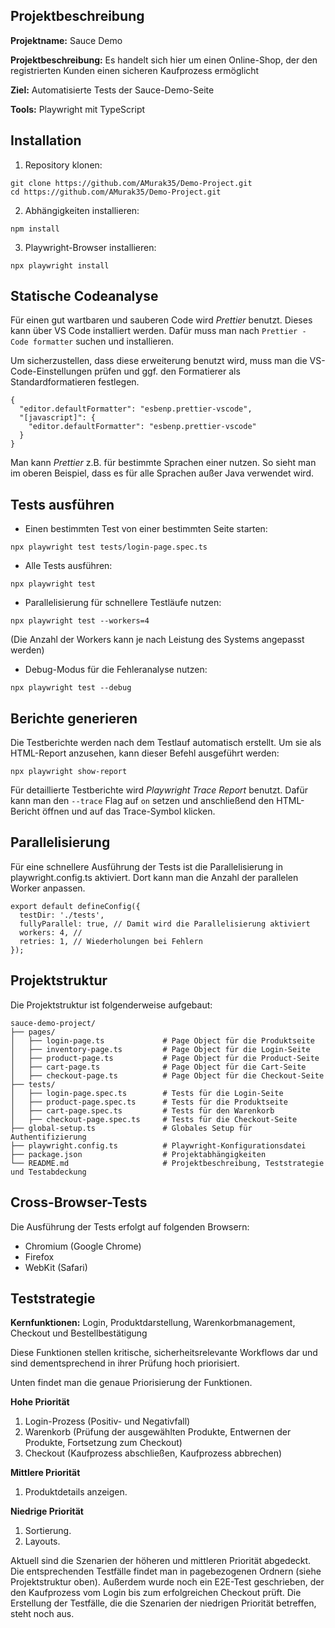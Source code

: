 ## Projektbeschreibung

**Projektname:** Sauce Demo

**Projektbeschreibung:** Es handelt sich hier um einen Online-Shop, der den registrierten Kunden einen sicheren Kaufprozess ermöglicht

**Ziel:** Automatisierte Tests der Sauce-Demo-Seite

**Tools:** Playwright mit TypeScript

## Installation

1. Repository klonen:

`git clone https://github.com/AMurak35/Demo-Project.git`  
`cd https://github.com/AMurak35/Demo-Project.git`

2. Abhängigkeiten installieren:

`npm install`

3. Playwright-Browser installieren:

`npx playwright install`

## Statische Codeanalyse

Für einen gut wartbaren und sauberen Code wird _Prettier_ benutzt. Dieses kann über VS Code installiert werden. Dafür muss man nach `Prettier - Code formatter` suchen und installieren.

Um sicherzustellen, dass diese erweiterung benutzt wird, muss man die VS-Code-Einstellungen prüfen und ggf. den Formatierer als Standardformatieren festlegen.

```
{
  "editor.defaultFormatter": "esbenp.prettier-vscode",
  "[javascript]": {
    "editor.defaultFormatter": "esbenp.prettier-vscode"
  }
}
```

Man kann _Prettier_ z.B. für bestimmte Sprachen einer nutzen. So sieht man im oberen Beispiel, dass es für alle Sprachen außer Java verwendet wird.

## Tests ausführen

- Einen bestimmten Test von einer bestimmten Seite starten:

`npx playwright test tests/login-page.spec.ts`

- Alle Tests ausführen:

`npx playwright test`

- Parallelisierung für schnellere Testläufe nutzen:

`npx playwright test --workers=4`

(Die Anzahl der Workers kann je nach Leistung des Systems angepasst werden)

- Debug-Modus für die Fehleranalyse nutzen:

`npx playwright test --debug`

## Berichte generieren

Die Testberichte werden nach dem Testlauf automatisch erstellt. Um sie als HTML-Report anzusehen, kann dieser Befehl ausgeführt werden:

`npx playwright show-report`

Für detaillierte Testberichte wird _Playwright Trace Report_ benutzt. Dafür kann man den `--trace` Flag auf `on` setzen und anschließend den HTML-Bericht öffnen und auf das Trace-Symbol klicken.

## Parallelisierung

Für eine schnellere Ausführung der Tests ist die Parallelisierung in playwright.config.ts aktiviert. Dort kann man die Anzahl der parallelen Worker anpassen.

```
export default defineConfig({
  testDir: './tests',
  fullyParallel: true, // Damit wird die Parallelisierung aktiviert
  workers: 4, //
  retries: 1, // Wiederholungen bei Fehlern
});
```

## Projektstruktur

Die Projektstruktur ist folgenderweise aufgebaut:

```
sauce-demo-project/
├── pages/
│   ├── login-page.ts             # Page Object für die Produktseite
│   ├── inventory-page.ts         # Page Object für die Login-Seite
│   ├── product-page.ts           # Page Object für die Product-Seite
│   ├── cart-page.ts              # Page Object für die Cart-Seite
│   ├── checkout-page.ts          # Page Object für die Checkout-Seite
├── tests/
│   ├── login-page.spec.ts        # Tests für die Login-Seite
│   ├── product-page.spec.ts      # Tests für die Produktseite
│   ├── cart-page.spec.ts         # Tests für den Warenkorb
│   ├── checkout-page.spec.ts     # Tests für die Checkout-Seite
├── global-setup.ts               # Globales Setup für Authentifizierung
├── playwright.config.ts          # Playwright-Konfigurationsdatei
├── package.json                  # Projektabhängigkeiten
└── README.md                     # Projektbeschreibung, Teststrategie und Testabdeckung
```

## Cross-Browser-Tests

Die Ausführung der Tests erfolgt auf folgenden Browsern:

- Chromium (Google Chrome)
- Firefox
- WebKit (Safari)

## Teststrategie

**Kernfunktionen:** Login, Produktdarstellung, Warenkorbmanagement, Checkout und Bestellbestätigung

Diese Funktionen stellen kritische, sicherheitsrelevante Workflows dar und sind dementsprechend in ihrer Prüfung hoch priorisiert.

Unten findet man die genaue Priorisierung der Funktionen.

**Hohe Priorität**

1. Login-Prozess (Positiv- und Negativfall)
2. Warenkorb (Prüfung der ausgewählten Produkte, Entwernen der Produkte, Fortsetzung zum Checkout)
3. Checkout (Kaufprozess abschließen, Kaufprozess abbrechen)

**Mittlere Priorität**

1. Produktdetails anzeigen.

**Niedrige Priorität**

1. Sortierung.
2. Layouts.

Aktuell sind die Szenarien der höheren und mittleren Priorität abgedeckt. Die entsprechenden Testfälle findet man in pagebezogenen Ordnern (siehe Projektstruktur oben). Außerdem wurde noch ein E2E-Test geschrieben, der den Kaufprozess vom Login bis zum erfolgreichen Checkout prüft. Die Erstellung der Testfälle, die die Szenarien der niedrigen Priorität betreffen, steht noch aus.
